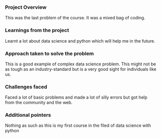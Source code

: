 ### Project Overview

 This was the last problem of the course. It was a mixed bag of coding.


### Learnings from the project

 Learnt a lot about data science and python which will help me in the future.


### Approach taken to solve the problem

 This is a good example of complex data science problem. This might not be as tough as an industry-standard but is a very good sight for individuals like us.


### Challenges faced

 Faced a lot of basic problems and made a lot of silly errors but got help from the community and the web.


### Additional pointers

 Nothing as such as this is my first course in the filed of data science with python


